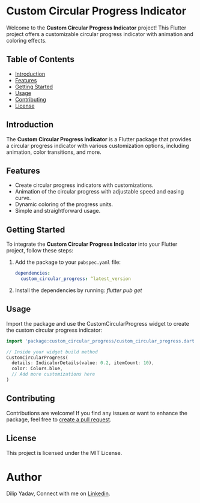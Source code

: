 # Custom Circular Progress Indicator

Welcome to the **Custom Circular Progress Indicator** project! This Flutter project offers a customizable circular progress indicator with animation and coloring effects.

## Table of Contents

- [Introduction](#introduction)
- [Features](#features)
- [Getting Started](#getting-started)
- [Usage](#usage)
- [Contributing](#contributing)
- [License](#license)

## Introduction

The **Custom Circular Progress Indicator** is a Flutter package that provides a circular progress indicator with various customization options, including animation, color transitions, and more.

## Features

- Create circular progress indicators with customizations.
- Animation of the circular progress with adjustable speed and easing curve.
- Dynamic coloring of the progress units.
- Simple and straightforward usage.

## Getting Started

To integrate the **Custom Circular Progress Indicator** into your Flutter project, follow these steps:

1. Add the package to your `pubspec.yaml` file:

   ```yaml
   dependencies:
     custom_circular_progress: ^latest_version
     ```
2. Install the dependencies by running:
*flutter pub get*

## Usage
Import the package and use the CustomCircularProgress widget to create the custom circular progress indicator:

```dart
import 'package:custom_circular_progress/custom_circular_progress.dart';

// Inside your widget build method
CustomCircularProgress(
  details: IndicatorDetails(value: 0.2, itemCount: 10),
  color: Colors.blue,
  // Add more customizations here
)
```

## Contributing
Contributions are welcome! If you find any issues or want to enhance the package, feel free to [create a pull request](http://www.github.com/mryadavdilip/custom_circular_progress).

## License
This project is licensed under the MIT License.

# Author
Dilip Yadav,
Connect with me on [Linkedin](http://www.linkedin.com/in/mryadavdilip).
